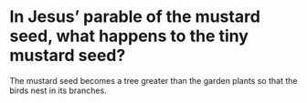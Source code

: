 # In Jesus’ parable of the mustard seed, what happens to the tiny mustard seed?

The mustard seed becomes a tree greater than the garden plants so that the birds nest in its branches.
